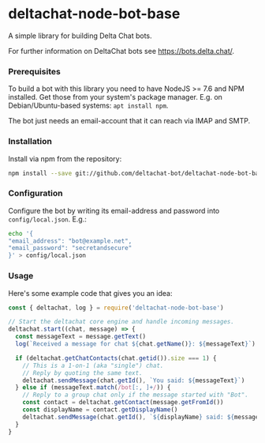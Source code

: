 # deltachat-node-bot-base

A simple library for building Delta Chat bots.

For further information on DeltaChat bots see <https://bots.delta.chat/>.

### Prerequisites

To build a bot with this library you need to have NodeJS >= 7.6 and NPM installed. Get those from your system's package manager. E.g. on Debian/Ubuntu-based systems: `apt install npm`.

The bot just needs an email-account that it can reach via IMAP and SMTP.


### Installation

Install via npm from the repository:

```bash
npm install --save git://github.com/deltachat-bot/deltachat-node-bot-base
```

### Configuration

Configure the bot by writing its email-address and password into `config/local.json`. E.g.:

```bash
echo '{
"email_address": "bot@example.net",
"email_password": "secretandsecure"
}' > config/local.json
```

### Usage

Here's some example code that gives you an idea:

```javascript
const { deltachat, log } = require('deltachat-node-bot-base')

// Start the deltachat core engine and handle incoming messages.
deltachat.start((chat, message) => {
  const messageText = message.getText()
  log(`Received a message for chat ${chat.getName()}: ${messageText}`)

  if (deltachat.getChatContacts(chat.getid()).size === 1) {
    // This is a 1-on-1 (aka "single") chat.
    // Reply by quoting the same text.
    deltachat.sendMessage(chat.getId(), `You said: ${messageText}`)
  } else if (messageText.match(/bot[:, ]+/)) {
    // Reply to a group chat only if the message started with "Bot".
    const contact = deltachat.getContact(message.getFromId())
    const displayName = contact.getDisplayName()
    deltachat.sendMessage(chat.getId(), `${displayName} said: ${messageText}`)
  }
}
```
